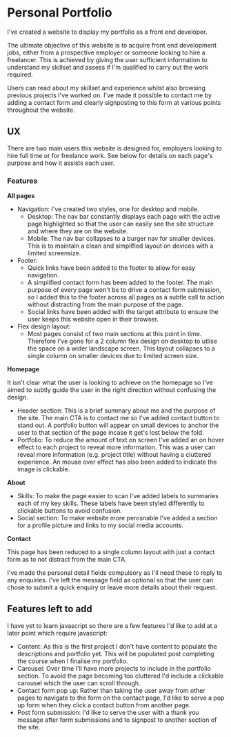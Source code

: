 # Personal Portfolio
I've created a website to display my portfolio as a front end developer. 

The ultimate objective of this website is to acquire front end development jobs, either from a prospective employer or someone looking to hire a freelancer. This is achieved by giving the user sufficient information to understand my skillset and assess if I'm qualified to carry out the work required.

Users can read about my skillset and experience whilst also browsing previous projects I've worked on. I've made it possible to contact me by adding a contact form and clearly signposting to this form at various points throughout the website.

## UX
There are two main users this website is designed for, employers looking to hire full time or for freelance work. See below for details on each page's purpose and how it assists each user.

### Features

**All pages**
- Navigation: I've created two styles, one for desktop and mobile. 
    - Desktop: The nav bar constantly displays each page with the active page highlighted so that the user can easily see the site structure and where they are on the website.
    - Mobile: The nav bar collapses to a burger nav for smaller devices. This is to maintain a clean and simplified layout on devices with a limited screensize.
- Footer: 
    - Quick links have been added to the footer to allow for easy navigation. 
    - A simplified contact form has been added to the footer. The main purpose of every page won't be to drive a contact form submission, so I added this to the footer across all pages as a subtle call to action without distracting from the main purpose of the page.
    - Social links have been added with the target attribute to ensure the user keeps this website open in their browser.
- Flex design layout:
    - Most pages consist of two main sections at this point in time. Therefore I've gone for a 2 column flex design on desktop to utlise the space on a wider landscape screen. This layout collapses to a single column on smaller devices due to limited screen size.

**Homepage**

It isn't clear what the user is looking to achieve on the homepage so I've aimed to subtly guide the user in the right direction without confusing the design.
- Header section: This is a brief summary about me and the purpose of the site. The main CTA is to contact me so I've added contact button to stand out. A portfolio button will appear on small devices to anchor the user to that section of the page incase it get's lost below the fold.
- Portfolio: To reduce the amount of text on screen I've added an on hover effect to each project to reveal more information. This was a user can reveal more information (e.g. project title) without having a cluttered experience. An mouse over effect has also been added to indicate the image is clickable.

**About**

- Skills: To make the page easier to scan I've added labels to summaries each of my key skills. These labels have been styled differently to clickable buttons to avoid confusion.
- Social section: To make website more perosnable I've added a section for a profile picture and links to my social media accounts.

**Contact**

This page has been reduced to a single column layout with just a contact form as to not distract from the main CTA.

I've made the personal detail fields compulsory as I'll need these to reply to any enquiries. I've left the message field as optional so that the user can chose to submit a quick enquiry or leave more details about their request.


## Features left to add

I have yet to learn javascript so there are a few features I'd like to add at a later point which require javascript:
- Content: As this is the first project I don't have content to populate the descriptions and portfolio yet. This will be populated post completing the course when I finalise my portfolio.
- Carousel: Over time I'll have more projects to include in the portfolio section. To avoid the page becoming too cluttered I'd include a clickable carousel which the user can scroll through.
- Contact form pop up: Rather than taking the user away from other pages to navigate to the form on the contact page, I'd like to serve a pop up form when they click a contact button from another page.
- Post form submission: I'd like to serve the user with a thank you message after form submissions and to signpost to another section of the site.






